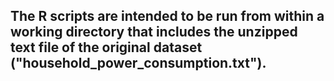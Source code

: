 ## The R scripts are intended to be run from within a working directory that includes the unzipped text file of the original dataset ("household_power_consumption.txt").